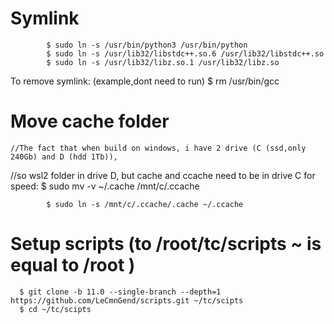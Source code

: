 # Symlink
			$ sudo ln -s /usr/bin/python3 /usr/bin/python		
			$ sudo ln -s /usr/lib32/libstdc++.so.6 /usr/lib32/libstdc++.so				
			$ sudo ln -s /usr/lib32/libz.so.1 /usr/lib32/libz.so
  
  To remove symlink: (example,dont need to run)
			$ rm /usr/bin/gcc
      
# Move cache folder		
	//The fact that when build on windows, i have 2 drive (C (ssd,only 240Gb) and D (hdd 1Tb)), 
  //so wsl2 folder in drive D, but cache and ccache need to be in drive C for speed: 
      $ sudo mv -v ~/.cache /mnt/c/.ccache
			
			$ sudo ln -s /mnt/c/.ccache/.cache ~/.ccache  

# Setup scripts (to /root/tc/scripts ~ is equal to /root )
      $ git clone -b 11.0 --single-branch --depth=1 https://github.com/LeCmnGend/scripts.git ~/tc/scipts
      $ cd ~/tc/scipts
      
  
